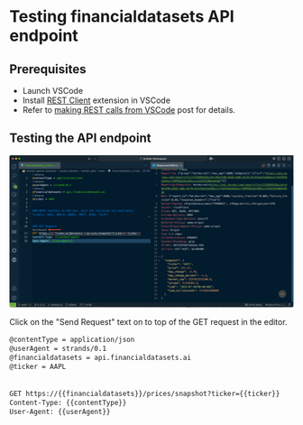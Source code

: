 # Testing financialdatasets API endpoint

## Prerequisites

- Launch VSCode
- Install [REST Client](https://marketplace.visualstudio.com/items?itemName=humao.rest-client) extension in VSCode
- Refer to [making REST calls from VSCode](https://www.praveenc.com/posts/vscode-rest-client-extension/) post for details.

## Testing the API endpoint

![Testing API endpoint](./images/http_tests_findatasets.png)


Click on the "Send Request" text on to top of the GET request in the editor.

```http
@contentType = application/json
@userAgent = strands/0.1
@financialdatasets = api.financialdatasets.ai
@ticker = AAPL


GET https://{{financialdatasets}}/prices/snapshot?ticker={{ticker}}
Content-Type: {{contentType}}
User-Agent: {{userAgent}}
```